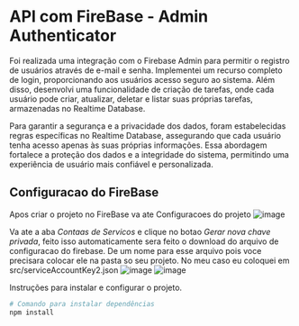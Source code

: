 # API com FireBase - Admin Authenticator

Foi realizada uma integração com o Firebase Admin para permitir o registro de usuários através de e-mail e senha. Implementei um recurso completo de login, proporcionando aos usuários acesso seguro ao sistema. Além disso, desenvolvi uma funcionalidade de criação de tarefas, onde cada usuário pode criar, atualizar, deletar e listar suas próprias tarefas, armazenadas no Realtime Database.

Para garantir a segurança e a privacidade dos dados, foram estabelecidas regras específicas no Realtime Database, assegurando que cada usuário tenha acesso apenas às suas próprias informações. Essa abordagem fortalece a proteção dos dados e a integridade do sistema, permitindo uma experiência de usuário mais confiável e personalizada.

## Configuracao do FireBase
Apos criar o projeto no FireBase va ate Configuracoes do projeto
![image](https://github.com/user-attachments/assets/f1b82626-ee1a-47f1-8fbc-dae8d0df439e)

Va ate a aba *Contaas de Servicos* e clique no botao *Gerar nova chave privada*, feito isso automaticamente sera feito o download do arquivo de configuracao do firebase. De um nome para esse arquivo pois voce precisara colocar ele na pasta so seu projeto. No meu caso eu coloquei em src/serviceAccountKey2.json
![image](https://github.com/user-attachments/assets/ebc0a6fb-9dc2-433b-97e3-043d3d73424a)
![image](https://github.com/user-attachments/assets/8ed4a002-dfed-472d-9c6f-357dc52d1af0)

 

Instruções para instalar e configurar o projeto.

```bash
# Comando para instalar dependências
npm install
